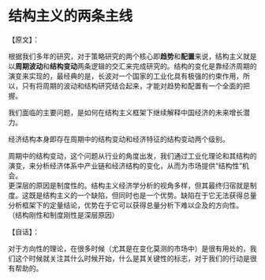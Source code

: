 # 结构主义的两条主线

【原文】：

根据我们多年的研究，对于策略研究的两个核心即**趋势**和**配置**来说，结构主义就是以**周期波动**和**结构变动**两条逻辑的交汇来完成研究的。结构的变化是靠经济周期的演变来实现的，最经典的是，长波对一个国家的工业化具有极强的约束作用，所以，只有将周期的波动和结构研究结合起来，才能对趋势和配置有一个全面的把握。

我们面临的主要问题，是如何在结构主义框架下继续解释中国经济的未来增长潜力。

经济结构本身即存在周期中的结构变动和经济特征的结构变动两个级别。  

周期中的结构变动，这个问题从行业的角度出发，我们通过工业化理论和其结构的演变，来分析经济体系中产业链和经济结构的变化，从而为市场提供“结构性”机会。  
更深层的原因是制度性的。结构主义经济学分析的视角多样，但其最终归宿就是制度。这既是结构主义的一个缺陷，但同时也是一个优势。缺陷在于它无法获得总量分析框架下的定量结论，优势在于它可以获得总量分析下难以企及的方向性。
（结构刚性和制度刚性是深层原因）

【自话】：

对于方向性的理论，在很多时候（尤其是在变化莫测的市场中）是很有用处的，我们这个时候就关注其什么时候开始，什么是其关键性的标志，对于我们的行动是很有帮助的。
